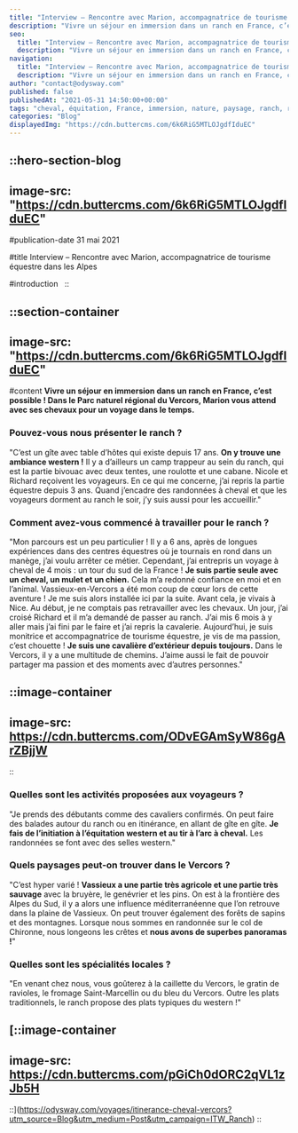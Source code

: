 ```yaml
---
title: "Interview – Rencontre avec Marion, accompagnatrice de tourisme équestre dans les Alpes"
description: "Vivre un séjour en immersion dans un ranch en France, c’est possible ! Odysway vous emmène dans le Parc naturel régional du Vercors, où Marion vous attend avec ses chevaux pour un voyage dans le temps."
seo:
  title: "Interview – Rencontre avec Marion, accompagnatrice de tourisme équestre dans les Alpes"
  description: "Vivre un séjour en immersion dans un ranch en France, c’est possible ! Odysway vous emmène dans le Parc naturel régional du Vercors, où Marion vous attend avec ses chevaux pour un voyage dans le temps."
navigation:
  title: "Interview – Rencontre avec Marion, accompagnatrice de tourisme équestre dans les Alpes"
  description: "Vivre un séjour en immersion dans un ranch en France, c’est possible ! Odysway vous emmène dans le Parc naturel régional du Vercors, où Marion vous attend avec ses chevaux pour un voyage dans le temps."
author: "contact@odysway.com"
published: false
publishedAt: "2021-05-31 14:50:00+00:00"
tags: "cheval, équitation, France, immersion, nature, paysage, ranch, randonnée, tourisme équestre, Vercors, western"
categories: "Blog"
displayedImg: "https://cdn.buttercms.com/6k6RiG5MTLOJgdfIduEC"
---
```


::hero-section-blog
---
image-src: "https://cdn.buttercms.com/6k6RiG5MTLOJgdfIduEC"
---
#publication-date
31 mai 2021

#title
Interview – Rencontre avec Marion, accompagnatrice de tourisme équestre dans les Alpes

#introduction
 
::

::section-container
---
image-src: "https://cdn.buttercms.com/6k6RiG5MTLOJgdfIduEC"
---
#content
**Vivre un séjour en immersion dans un ranch en France, c’est possible ! Dans le Parc naturel régional du Vercors, Marion vous attend avec ses chevaux pour un voyage dans le temps.**

### Pouvez-vous nous présenter le ranch ?

"C’est un gîte avec table d’hôtes qui existe depuis 17 ans. **On y trouve une ambiance western !** Il y a d’ailleurs un camp trappeur au sein du ranch, qui est la partie bivouac avec deux tentes, une roulotte et une cabane. Nicole et Richard reçoivent les voyageurs. En ce qui me concerne, j’ai repris la partie équestre depuis 3 ans. Quand j’encadre des randonnées à cheval et que les voyageurs dorment au ranch le soir, j’y suis aussi pour les accueillir."

### Comment avez-vous commencé à travailler pour le ranch ?

"Mon parcours est un peu particulier ! Il y a 6 ans, après de longues expériences dans des centres équestres où je tournais en rond dans un manège, j’ai voulu arrêter ce métier. Cependant, j’ai entrepris un voyage à cheval de 4 mois : un tour du sud de la France ! **Je suis partie seule avec un cheval, un mulet et un chien.** Cela m’a redonné confiance en moi et en l’animal. Vassieux-en-Vercors a été mon coup de cœur lors de cette aventure ! Je me suis alors installée ici par la suite. Avant cela, je vivais à Nice. Au début, je ne comptais pas retravailler avec les chevaux. Un jour, j’ai croisé Richard et il m’a demandé de passer au ranch. J’ai mis 6 mois à y aller mais j’ai fini par le faire et j’ai repris la cavalerie. Aujourd’hui, je suis monitrice et accompagnatrice de tourisme équestre, je vis de ma passion, c’est chouette ! **Je suis une cavalière d’extérieur depuis toujours.** Dans le Vercors, il y a une multitude de chemins. J’aime aussi le fait de pouvoir partager ma passion et des moments avec d’autres personnes."

::image-container
---
image-src: https://cdn.buttercms.com/ODvEGAmSyW86gArZBjjW
---
::

### Quelles sont les activités proposées aux voyageurs ?

"Je prends des débutants comme des cavaliers confirmés. On peut faire des balades autour du ranch ou en itinérance, en allant de gîte en gîte. **Je fais de l’initiation à l’équitation western et au tir à l’arc à cheval.** Les randonnées se font avec des selles western."

### Quels paysages peut-on trouver dans le Vercors ?

"C’est hyper varié ! **Vassieux a une partie très agricole et une partie très sauvage** avec la bruyère, le genévrier et les pins. On est à la frontière des Alpes du Sud, il y a alors une influence méditerranéenne que l’on retrouve dans la plaine de Vassieux. On peut trouver également des forêts de sapins et des montagnes. Lorsque nous sommes en randonnée sur le col de Chironne, nous longeons les crêtes et **nous avons de superbes panoramas !**"

### Quelles sont les spécialités locales ?

"En venant chez nous, vous goûterez à la caillette du Vercors, le gratin de ravioles, le fromage Saint-Marcellin ou du bleu du Vercors. Outre les plats traditionnels, le ranch propose des plats typiques du western !"

[::image-container
---
image-src: https://cdn.buttercms.com/pGiCh0dORC2qVL1zJb5H
---
::](https://odysway.com/voyages/itinerance-cheval-vercors?utm_source=Blog&utm_medium=Post&utm_campaign=ITW_Ranch)
::
